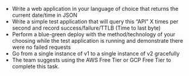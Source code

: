 * Write a web application in your language of choice that returns the current date/time in JSON
* Write a simple test application that will query this “API” X times per second and record success/failure/TTLB (Time to last byte)
* Perform a blue-green deploy with the method/technology of your choosing while the test application is running and demonstrate there were no failed requests
* Go from a single instance of v1 to a single instance of v2 gracefully
* The team suggests using the AWS Free Tier or GCP Free Tier to complete this task.
